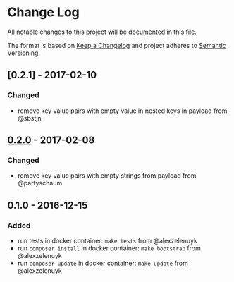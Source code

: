 # Change Log
All notable changes to this project will be documented in this file.

The format is based on [Keep a Changelog](http://keepachangelog.com/)
and project adheres to [Semantic Versioning](http://semver.org/).

## [0.2.1] - 2017-02-10
### Changed
- remove key value pairs with empty value in nested keys in payload from @sbstjn

## [0.2.0] - 2017-02-08
### Changed
- remove key value pairs with empty strings from payload from @partyschaum

## 0.1.0 - 2016-12-15
### Added
- run tests in docker container: `make tests` from @alexzelenuyk
- run `composer install` in docker container: `make bootstrap` from @alexzelenuyk
- run `composer update` in docker container: `make update` from @alexzelenuyk

[Unreleased]: https://github.com/Jimdo/ns-api-event-client-php/compare/0.2.0...HEAD
[0.2.0]: https://github.com/Jimdo/ns-api-event-client-php/compare/0.1.0...0.2.0

